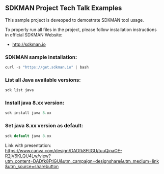 <h2>SDKMAN Project Tech Talk Examples</h2>

This sample project is deveoped to demostrate
SDKMAN tool usage.

To properly run all files in the project, please follow installation
instructions in official SDKMAN Website:

* http://sdkman.io

<h3>SDKMAN sample installation:</h3>

````java
curl -s "https://get.sdkman.io" | bash 
````

<h3>List all Java available versions:</h3>

````java
sdk list java 
````

<h3>Install java 8.xx version:</h3>

````java
sdk install java 8.xx
````

<h3>Set java 8.xx version as default:</h3>

````java
sdk default java 8.xx
````

Link with presentation: https://www.canva.com/design/DADfk8FtlGU/tuuQiqaOE-R2jV6KLQU4Lw/view?utm_content=DADfk8FtlGU&utm_campaign=designshare&utm_medium=link&utm_source=sharebutton
